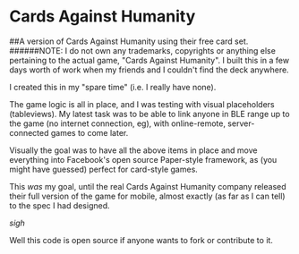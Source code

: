 # Cards Against Humanity
##A version of Cards Against Humanity using their free card set.
######NOTE: I do not own any trademarks, copyrights or anything else pertaining to the actual game, "Cards Against Humanity".
I built this in a few days worth of work when my friends and I couldn't find the deck anywhere.

I created this in my "spare time" (i.e. I really have none).

The game logic is all in place, and I was testing with visual placeholders (tableviews).
My latest task was to be able to link anyone in BLE range up to the game (no internet connection, eg), with online-remote,
server-connected games to come later.

Visually the goal was to have all the above items in place and move everything into Facebook's open source Paper-style framework,
as (you might have guessed) perfect for card-style games.

This *was* my goal, until the real Cards Against Humanity company released their full version of the game for mobile, almost exactly
(as far as I can tell) to the spec I had designed. 

*sigh*

Well this code is open source if anyone wants to fork or contribute to it.
